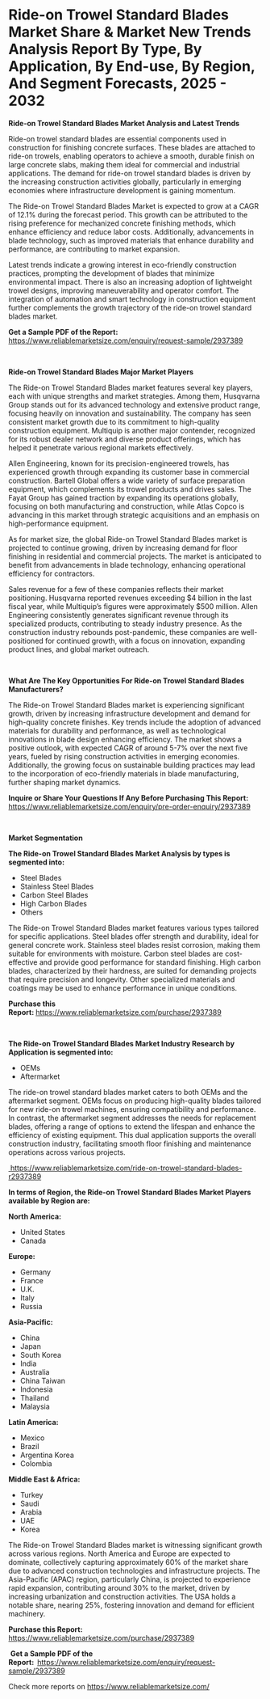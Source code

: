 <p><h1>Ride-on Trowel Standard Blades Market Share & Market New Trends Analysis Report By Type, By Application, By End-use, By Region, And Segment Forecasts, 2025 - 2032</h1></p><p><strong>Ride-on Trowel Standard Blades Market Analysis and Latest Trends</strong></p>
<p><p>Ride-on trowel standard blades are essential components used in construction for finishing concrete surfaces. These blades are attached to ride-on trowels, enabling operators to achieve a smooth, durable finish on large concrete slabs, making them ideal for commercial and industrial applications. The demand for ride-on trowel standard blades is driven by the increasing construction activities globally, particularly in emerging economies where infrastructure development is gaining momentum.</p><p>The Ride-on Trowel Standard Blades Market is expected to grow at a CAGR of 12.1% during the forecast period. This growth can be attributed to the rising preference for mechanized concrete finishing methods, which enhance efficiency and reduce labor costs. Additionally, advancements in blade technology, such as improved materials that enhance durability and performance, are contributing to market expansion. </p><p>Latest trends indicate a growing interest in eco-friendly construction practices, prompting the development of blades that minimize environmental impact. There is also an increasing adoption of lightweight trowel designs, improving maneuverability and operator comfort. The integration of automation and smart technology in construction equipment further complements the growth trajectory of the ride-on trowel standard blades market.</p></p>
<p><strong>Get a Sample PDF of the Report:&nbsp;</strong> <a href="https://www.reliablemarketsize.com/enquiry/request-sample/2937389?utm_campaign=2337&utm_medium=2&utm_source=Github&utm_content=ia&utm_term=14032025&utm_id=ride-on-trowel-standard-blades">https://www.reliablemarketsize.com/enquiry/request-sample/2937389</a></p>
<p>&nbsp;</p>
<p><strong>Ride-on Trowel Standard Blades Major Market Players</strong></p>
<p><p>The Ride-on Trowel Standard Blades market features several key players, each with unique strengths and market strategies. Among them, Husqvarna Group stands out for its advanced technology and extensive product range, focusing heavily on innovation and sustainability. The company has seen consistent market growth due to its commitment to high-quality construction equipment. Multiquip is another major contender, recognized for its robust dealer network and diverse product offerings, which has helped it penetrate various regional markets effectively.</p><p>Allen Engineering, known for its precision-engineered trowels, has experienced growth through expanding its customer base in commercial construction. Bartell Global offers a wide variety of surface preparation equipment, which complements its trowel products and drives sales. The Fayat Group has gained traction by expanding its operations globally, focusing on both manufacturing and construction, while Atlas Copco is advancing in this market through strategic acquisitions and an emphasis on high-performance equipment.</p><p>As for market size, the global Ride-on Trowel Standard Blades market is projected to continue growing, driven by increasing demand for floor finishing in residential and commercial projects. The market is anticipated to benefit from advancements in blade technology, enhancing operational efficiency for contractors.</p><p>Sales revenue for a few of these companies reflects their market positioning. Husqvarna reported revenues exceeding $4 billion in the last fiscal year, while Multiquip’s figures were approximately $500 million. Allen Engineering consistently generates significant revenue through its specialized products, contributing to steady industry presence. As the construction industry rebounds post-pandemic, these companies are well-positioned for continued growth, with a focus on innovation, expanding product lines, and global market outreach.</p></p>
<p>&nbsp;</p>
<p><strong>What Are The Key Opportunities For Ride-on Trowel Standard Blades Manufacturers?</strong></p>
<p><p>The Ride-on Trowel Standard Blades market is experiencing significant growth, driven by increasing infrastructure development and demand for high-quality concrete finishes. Key trends include the adoption of advanced materials for durability and performance, as well as technological innovations in blade design enhancing efficiency. The market shows a positive outlook, with expected CAGR of around 5-7% over the next five years, fueled by rising construction activities in emerging economies. Additionally, the growing focus on sustainable building practices may lead to the incorporation of eco-friendly materials in blade manufacturing, further shaping market dynamics.</p></p>
<p><strong>Inquire or Share Your Questions If Any Before Purchasing This Report:</strong> <a href="https://www.reliablemarketsize.com/enquiry/pre-order-enquiry/2937389?utm_campaign=2337&utm_medium=2&utm_source=Github&utm_content=ia&utm_term=14032025&utm_id=ride-on-trowel-standard-blades">https://www.reliablemarketsize.com/enquiry/pre-order-enquiry/2937389</a></p>
<p>&nbsp;</p>
<p><strong>Market Segmentation</strong></p>
<p><strong>The Ride-on Trowel Standard Blades Market Analysis by types is segmented into:</strong></p>
<p><ul><li>Steel Blades</li><li>Stainless Steel Blades</li><li>Carbon Steel Blades</li><li>High Carbon Blades</li><li>Others</li></ul></p>
<p><p>The Ride-on Trowel Standard Blades market features various types tailored for specific applications. Steel blades offer strength and durability, ideal for general concrete work. Stainless steel blades resist corrosion, making them suitable for environments with moisture. Carbon steel blades are cost-effective and provide good performance for standard finishing. High carbon blades, characterized by their hardness, are suited for demanding projects that require precision and longevity. Other specialized materials and coatings may be used to enhance performance in unique conditions.</p></p>
<p><strong>Purchase this Report:&nbsp;</strong><a href="https://www.reliablemarketsize.com/purchase/2937389?utm_campaign=2337&utm_medium=2&utm_source=Github&utm_content=ia&utm_term=14032025&utm_id=ride-on-trowel-standard-blades">https://www.reliablemarketsize.com/purchase/2937389</a></p>
<p>&nbsp;</p>
<p><strong>The Ride-on Trowel Standard Blades Market Industry Research by Application is segmented into:</strong></p>
<p><ul><li>OEMs</li><li>Aftermarket</li></ul></p>
<p><p>The ride-on trowel standard blades market caters to both OEMs and the aftermarket segment. OEMs focus on producing high-quality blades tailored for new ride-on trowel machines, ensuring compatibility and performance. In contrast, the aftermarket segment addresses the needs for replacement blades, offering a range of options to extend the lifespan and enhance the efficiency of existing equipment. This dual application supports the overall construction industry, facilitating smooth floor finishing and maintenance operations across various projects.</p></p>
<p><a href="https://www.reliablemarketsize.com/ride-on-trowel-standard-blades-r2937389?utm_campaign=2337&utm_medium=2&utm_source=Github&utm_content=ia&utm_term=14032025&utm_id=ride-on-trowel-standard-blades">&nbsp;https://www.reliablemarketsize.com/ride-on-trowel-standard-blades-r2937389</a></p>
<p><strong>In terms of Region, the Ride-on Trowel Standard Blades Market Players available by Region are:</strong></p>
<p>
    <p> <strong> North America: </strong>
        <ul>
            <li>United States</li>
            <li>Canada</li>
        </ul>
        </p> 
    <p> <strong> Europe: </strong>
        <ul>
            <li>Germany</li>
            <li>France</li>
            <li>U.K.</li>
            <li>Italy</li>
            <li>Russia</li>
        </ul>
        </p> 
    <p> <strong> Asia-Pacific: </strong>
        <ul>
            <li>China</li>
            <li>Japan</li>
            <li>South Korea</li>
            <li>India</li>
            <li>Australia</li>
            <li>China Taiwan</li>
            <li>Indonesia</li>
            <li>Thailand</li>
            <li>Malaysia</li>
        </ul>
        </p> 
    <p> <strong> Latin America: </strong>
        <ul>
            <li>Mexico</li>
            <li>Brazil</li>
            <li>Argentina Korea</li>
            <li>Colombia</li>
        </ul>
        </p> 
    <p> <strong> Middle East & Africa: </strong>
        <ul>
            <li>Turkey</li>
            <li>Saudi</li>
            <li>Arabia</li>
            <li>UAE</li>
            <li>Korea</li>
        </ul>
    </p>
    </p>
<p><p>The Ride-on Trowel Standard Blades market is witnessing significant growth across various regions. North America and Europe are expected to dominate, collectively capturing approximately 60% of the market share due to advanced construction technologies and infrastructure projects. The Asia-Pacific (APAC) region, particularly China, is projected to experience rapid expansion, contributing around 30% to the market, driven by increasing urbanization and construction activities. The USA holds a notable share, nearing 25%, fostering innovation and demand for efficient machinery.</p></p>
<p><strong>Purchase this Report: </strong><a href="https://www.reliablemarketsize.com/purchase/2937389?utm_campaign=2337&utm_medium=2&utm_source=Github&utm_content=ia&utm_term=14032025&utm_id=ride-on-trowel-standard-blades">https://www.reliablemarketsize.com/purchase/2937389</a></p>
<p>&nbsp;<strong>Get a Sample PDF of the Report:&nbsp;&nbsp;</strong><a href="https://www.reliablemarketsize.com/enquiry/request-sample/2937389?utm_campaign=2337&utm_medium=2&utm_source=Github&utm_content=ia&utm_term=14032025&utm_id=ride-on-trowel-standard-blades">https://www.reliablemarketsize.com/enquiry/request-sample/2937389</a></p>
<p><strong></strong></p>
<p>Check more reports on <a href="https://www.reliablemarketsize.com/?utm_campaign=2337&utm_medium=2&utm_source=Github&utm_content=ia&utm_term=14032025&utm_id=ride-on-trowel-standard-blades">https://www.reliablemarketsize.com/</a></p>